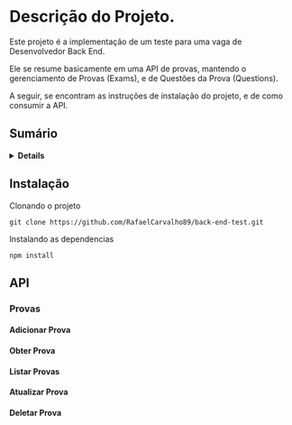 # Descrição do Projeto.

<p>Este projeto é a implementação de um teste para uma vaga de Desenvolvedor Back End.</p>

<p>Ele se resume basicamente em uma API de provas, mantendo o gerenciamento de Provas (Exams), e de Questões da Prova (Questions).</p>

<p>A seguir, se encontram as instruções de instalação do projeto, e de como consumir a API.</p>

## Sumário
<details>
<summary><strong>Details</strong></summary>

* [Instalação](#installation)
* [API](#api)
  * [Provas](#provas)
    * [Adicionar Prova](#adicionar-prova)
    * [Obter Prova](#obter-prova)
    * [Listar Provas](#listar-provas)
    * [Atualizar Prova](#atualizar-prova)
    * [Deletar Prova](#deletar-prova)

</details>

## Instalação

<p>Clonando o projeto</p>

```console
git clone https://github.com/RafaelCarvalho89/back-end-test.git
```

<p>Instalando as dependencias</p>

```console
npm install
```

## API

### Provas
<Detalhes>
</Detalhes>

#### Adicionar Prova
<Detalhes>
</Detalhes>

#### Obter Prova
<Detalhes>
</Detalhes>

#### Listar Provas
<Detalhes>
</Detalhes>

#### Atualizar Prova
<Detalhes>
</Detalhes>

#### Deletar Prova
<Detalhes>
</Detalhes>
